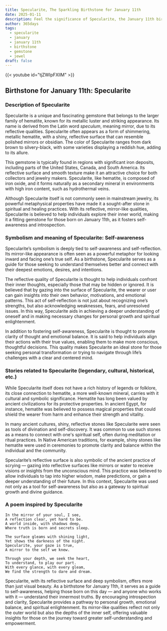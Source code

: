 ```yaml
---
title: Specularite, The Sparkling Birthstone for January 11th
date: 2025-01-11
description: Feel the significance of Specularite, the January 11th birthstone symbolizing Self-awareness. Let its beauty and meaning brighten your day.
author: 365days
tags:
  - specularite
  - january
  - january 11th
  - birthstone
  - gemstone
  - jewel
draft: false
---
```


{{< youtube id="tjZWIpFXllM" >}}

## Birthstone for January 11th: Specularite

### Description of Specularite

Specularite is a unique and fascinating gemstone that belongs to the larger family of hematite, known for its metallic luster and striking appearance. Its name is derived from the Latin word _speculum_, meaning mirror, due to its reflective qualities. Specularite often appears as a form of shimmering, metallic hematite, with a shiny, reflective surface that can resemble polished mirrors or obsidian. The color of Specularite ranges from dark brown to silvery-black, with some varieties displaying a reddish hue, adding to its allure.

This gemstone is typically found in regions with significant iron deposits, including parts of the United States, Canada, and South America. Its reflective surface and smooth texture make it an attractive choice for both collectors and jewelry makers. Specularite, like hematite, is composed of iron oxide, and it forms naturally as a secondary mineral in environments with high iron content, such as hydrothermal veins.

Although Specularite itself is not commonly seen in mainstream jewelry, its powerful metaphysical properties have made it a sought-after stone in spiritual and healing practices. With its reflective, mirror-like qualities, Specularite is believed to help individuals explore their inner world, making it a fitting gemstone for those born on January 11th, as it fosters self-awareness and introspection.

### Symbolism and meaning of Specularite: Self-awareness

Specularite’s symbolism is deeply tied to self-awareness and self-reflection. Its mirror-like appearance is often seen as a powerful metaphor for looking inward and facing one’s true self. As a birthstone, Specularite serves as a guide for those seeking to understand themselves better and connect with their deepest emotions, desires, and intentions.

The reflective quality of Specularite is thought to help individuals confront their inner thoughts, especially those that may be hidden or ignored. It is believed that by gazing into the surface of Specularite, the wearer or user can gain insights into their own behavior, motivations, and emotional patterns. This act of self-reflection is not just about recognizing one’s strengths, but also acknowledging weaknesses, fears, and unresolved issues. In this way, Specularite aids in achieving a deeper understanding of oneself and in making necessary changes for personal growth and spiritual enlightenment.

In addition to fostering self-awareness, Specularite is thought to promote clarity of thought and emotional balance. It is said to help individuals align their actions with their true values, enabling them to make more conscious, thoughtful decisions. This quality makes Specularite an ideal stone for those seeking personal transformation or trying to navigate through life’s challenges with a clear and centered mind.

### Stories related to Specularite (legendary, cultural, historical, etc.)

While Specularite itself does not have a rich history of legends or folklore, its close connection to hematite, a more well-known mineral, carries with it cultural and symbolic significance. Hematite has long been valued by ancient civilizations for its protective properties. In ancient Egypt, for instance, hematite was believed to possess magical properties that could shield the wearer from harm and enhance their strength and vitality.

In many ancient cultures, shiny, reflective stones like Specularite were seen as tools of divination and self-discovery. It was common to use such stones as a means to connect with one's spiritual self, often during meditation or ritual practices. In Native American traditions, for example, shiny stones like hematite were used in ceremonies to promote clarity and balance within the individual and the community.

Specularite’s reflective surface is also symbolic of the ancient practice of scrying — gazing into reflective surfaces like mirrors or water to receive visions or insights from the unconscious mind. This practice was believed to allow individuals to tap into higher wisdom, make predictions, or gain a deeper understanding of their future. In this context, Specularite was used not only as a tool for self-awareness but also as a gateway to spiritual growth and divine guidance.

### A poem inspired by Specularite

```
In the mirror of your soul, I see,  
A reflection clear, yet hard to be.  
A world inside, with shadows deep,  
Where truth is born and secrets sleep.  

The surface gleams with shining light,  
Yet shows the darkness of the night.  
Specularite, your gaze is true,  
A mirror to the self we knew.  

Through your depth, we seek the heart,  
To understand, to play our part.  
With every glance, with every gleam,  
We find the strength to dare and dream.
```

Specularite, with its reflective surface and deep symbolism, offers more than just visual beauty. As a birthstone for January 11th, it serves as a guide to self-awareness, helping those born on this day — and anyone who works with it — understand their innermost truths. By encouraging introspection and clarity, Specularite provides a pathway to personal growth, emotional balance, and spiritual enlightenment. Its mirror-like qualities reflect not only the outer world but also the depths of the inner self, offering valuable insights for those on the journey toward greater self-understanding and empowerment.